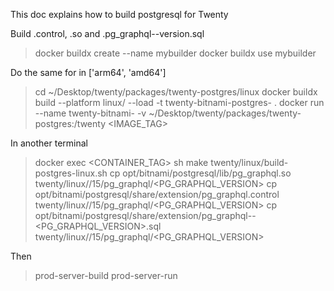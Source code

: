 
This doc explains how to build postgresql for Twenty

Build .control, .so and .pg_graphql--version.sql
> docker buildx create --name mybuilder
> docker buildx use mybuilder

Do the same for <PLATFORM> in ['arm64', 'amd64']
> cd ~/Desktop/twenty/packages/twenty-postgres/linux
> docker buildx build --platform linux/<PLATFORM> --load -t twenty-bitnami-postgres-<PLATFORM> .
> docker run --name twenty-bitnami-<PLATFORM>  -v ~/Desktop/twenty/packages/twenty-postgres:/twenty <IMAGE_TAG>

In another terminal
> docker exec <CONTAINER_TAG> sh
> make twenty/linux/build-postgres-linux.sh
> cp opt/bitnami/postgresql/lib/pg_graphql.so twenty/linux/<PLATFORM>/15/pg_graphql/<PG_GRAPHQL_VERSION>
> cp opt/bitnami/postgresql/share/extension/pg_graphql.control twenty/linux/<PLATFORM>/15/pg_graphql/<PG_GRAPHQL_VERSION>
> cp opt/bitnami/postgresql/share/extension/pg_graphql--<PG_GRAPHQL_VERSION>.sql twenty/linux/<PLATFORM>/15/pg_graphql/<PG_GRAPHQL_VERSION>

Then
> prod-server-build
> prod-server-run
